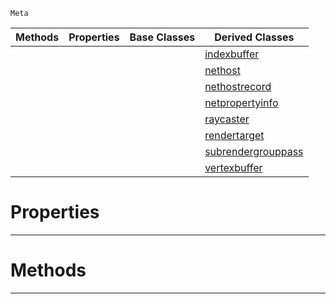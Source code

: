  `Meta`

|Methods|Properties|Base Classes|Derived Classes|
|---|---|---|---|
| | | |[indexbuffer](indexbuffer.md)|
| | | |[nethost](nethost.md)|
| | | |[nethostrecord](nethostrecord.md)|
| | | |[netpropertyinfo](netpropertyinfo.md)|
| | | |[raycaster](raycaster.md)|
| | | |[rendertarget](rendertarget.md)|
| | | |[subrendergrouppass](subrendergrouppass.md)|
| | | |[vertexbuffer](vertexbuffer.md)|


 #  Properties


---  
 #  Methods


---  
 

 